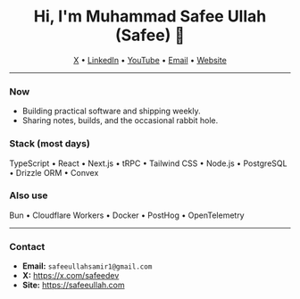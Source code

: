 <h1 align="center">Hi, I'm Muhammad Safee Ullah (Safee) 👋</h1>

<p align="center">
  <a href="https://x.com/safeedev">X</a> •
  <a href="https://www.linkedin.com/in/safeeullah-samir">LinkedIn</a> •
  <a href="https://www.youtube.com/channel/UCNqm6KaPtwzd_KIFtH9MkYA">YouTube</a> •
  <a href="mailto:safeeullahsamir1@gmail.com">Email</a> •
  <a href="https://safeeullah.com">Website</a>
</p>

---

### Now
- Building practical software and shipping weekly.
- Sharing notes, builds, and the occasional rabbit hole.

### Stack (most days)
TypeScript • React • Next.js • tRPC • Tailwind CSS • Node.js • PostgreSQL • Drizzle ORM • Convex

### Also use
Bun • Cloudflare Workers • Docker • PostHog • OpenTelemetry

---

### Contact
- **Email:** `safeeullahsamir1@gmail.com`
- **X:** <https://x.com/safeedev>
- **Site:** <https://safeeullah.com>

